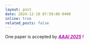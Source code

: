 ```yaml
---
layout: post
date: 2024-12-10 07:59:00-0400
inline: true
related_posts: false
---
```


One paper is accepted by ***<span style="color:#b509ac"><u>AAAI 2025</u> !</span>*** 
